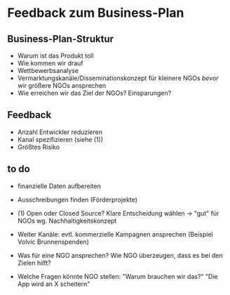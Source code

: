 # Feedback zum Business-Plan

## Business-Plan-Struktur

* Warum ist das Produkt toll
* Wie kommen wir drauf
* Wettbewerbsanalyse
* Vermarktungskanäle/Disseminationskonzept für kleinere NGOs *bevor* wir größere NGOs ansprechen
* Wie erreichen wir das Ziel der NGOs? Einsparungen?

## Feedback

* Anzahl Entwickler reduzieren
* Kanal spezifizieren (siehe (1))
* Größtes Risiko

## to do

* finanzielle Daten aufbereiten
* Ausschreibungen finden (Förderprojekte)
* (1) Open oder Closed Source? Klare Entscheidung wählen -> "gut" für NGOs wg.
  Nachhaltigkeitskonzept
* Weiter Kanäle: evtl. kommerzielle Kampagnen ansprechen (Beispiel Volvic
  Brunnenspenden)
* Was für eine NGO ansprechen? Wie NGO überzeugen, dass es bei den Zielen hilft?
  
* Welche Fragen könnte NGO stellen: "Warum brauchen wir das?" "Die App wird an X scheitern"
